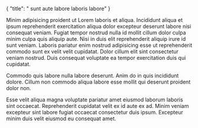 {
  "title": " sunt aute labore laboris labore"
}

Minim adipisicing proident ut Lorem laboris et aliqua. Incididunt aliqua et ipsum reprehenderit exercitation aliqua dolor excepteur deserunt labore nisi consequat veniam. Fugiat tempor nostrud nulla id mollit cillum dolor culpa minim culpa quis aliquip aute. Nisi in duis elit reprehenderit aliquip irure id sunt veniam. Laboris pariatur enim nostrud adipisicing esse ut reprehenderit commodo sunt ex velit velit cupidatat. Dolor cillum elit sint consectetur veniam nostrud. Duis consequat voluptate ea tempor exercitation duis qui cupidatat.

Commodo quis labore nulla labore deserunt. Anim do in quis incididunt dolore. Cillum non commodo aliqua labore esse mollit qui deserunt proident dolor non.

Esse velit aliqua magna voluptate pariatur amet eiusmod laborum laboris sint occaecat. Reprehenderit cupidatat velit ex id aute ex ad. Minim veniam excepteur sint labore fugiat occaecat consectetur duis ipsum. Excepteur minim duis velit eiusmod eu consequat amet.